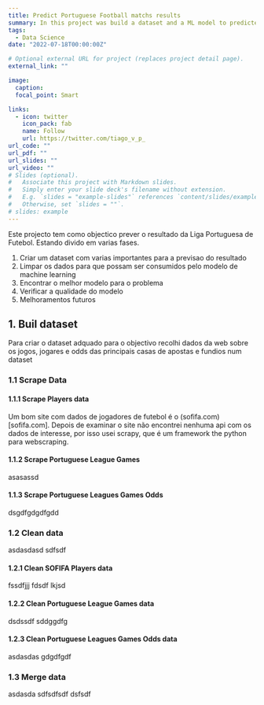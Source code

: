 ```yaml
---
title: Predict Portuguese Football matchs results
summary: In this project was build a dataset and a ML model to predicted the outcome of portuguese football matchs.
tags:
  - Data Science
date: "2022-07-18T00:00:00Z"

# Optional external URL for project (replaces project detail page).
external_link: ""

image:
  caption:
  focal_point: Smart

links:
  - icon: twitter
    icon_pack: fab
    name: Follow
    url: https://twitter.com/tiago_v_p_
url_code: ""
url_pdf: ""
url_slides: ""
url_video: ""
# Slides (optional).
#   Associate this project with Markdown slides.
#   Simply enter your slide deck's filename without extension.
#   E.g. `slides = "example-slides"` references `content/slides/example-slides.md`.
#   Otherwise, set `slides = ""`.
# slides: example
---
```


Este projecto tem como objectico prever o resultado da Liga Portuguesa de Futebol. Estando divido em varias fases.

1. Criar um dataset com varias importantes para a previsao do resultado
2. Limpar os dados para que possam ser consumidos pelo modelo de machine learning
3. Encontrar o melhor modelo para o problema
4. Verificar a qualidade do modelo
5. Melhoramentos futuros

## 1. Buil dataset

Para criar o dataset adquado para o objectivo recolhi dados da web sobre os jogos, jogares e odds das principais casas de apostas e fundios num dataset

### 1.1 Scrape Data

#### 1.1.1 Scrape Players data

Um bom site com dados de jogadores de futebol é o (sofifa.com)[sofifa.com].
Depois de examinar o site não encontrei nenhuma api com os dados de interesse, por isso usei scrapy, que é um framework the python para webscraping.

#### 1.1.2 Scrape Portuguese League Games

asasassd

#### 1.1.3 Scrape Portuguese Leagues Games Odds

dsgdfgdgdfgdd

### 1.2 Clean data

asdasdasd sdfsdf

#### 1.2.1 Clean SOFIFA Players data

fssdfjjj fdsdf lkjsd

#### 1.2.2 Clean Portuguese League Games data

dsdssdf sddggdfg

#### 1.2.3 Clean Portuguese Leagues Games Odds data

asdasdas gdgdfgdf

### 1.3 Merge data

asdasda sdfsdfsdf
dsfsdf
